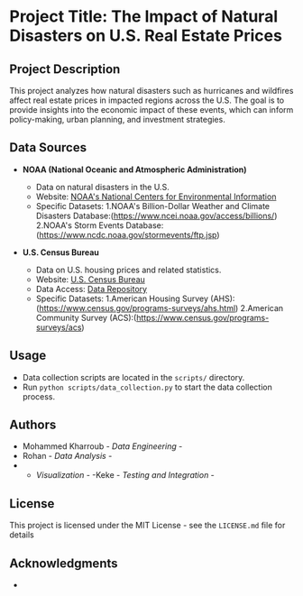 # Project Title: The Impact of Natural Disasters on U.S. Real Estate Prices

## Project Description
This project analyzes how natural disasters such as hurricanes and wildfires affect real estate prices in impacted regions across the U.S. The goal is to provide insights into the economic impact of these events, which can inform policy-making, urban planning, and investment strategies.

## Data Sources
- **NOAA (National Oceanic and Atmospheric Administration)**
  - Data on natural disasters in the U.S.
  - Website: [NOAA's National Centers for Environmental Information](https://www.ncdc.noaa.gov/)
  - Specific Datasets: 1.NOAA's Billion-Dollar Weather and Climate Disasters Database:(https://www.ncei.noaa.gov/access/billions/)
                       2.NOAA's Storm Events Database:(https://www.ncdc.noaa.gov/stormevents/ftp.jsp)

- **U.S. Census Bureau**
  - Data on U.S. housing prices and related statistics.
  - Website: [U.S. Census Bureau](https://www.census.gov/)
  - Data Access: [Data Repository](https://www.census.gov/data.html)
  - Specific Datasets: 1.American Housing Survey (AHS):(https://www.census.gov/programs-surveys/ahs.html)
		       2.American Community Survey (ACS):(https://www.census.gov/programs-surveys/acs)


## Usage
- Data collection scripts are located in the `scripts/` directory.
- Run `python scripts/data_collection.py` to start the data collection process.


## Authors
- Mohammed Kharroub - *Data Engineering* - []()
- Rohan - *Data Analysis* - []()
-  - *Visualization* - []()
-Keke - *Testing and Integration* - []()

## License
This project is licensed under the MIT License - see the `LICENSE.md` file for details

## Acknowledgments
-

